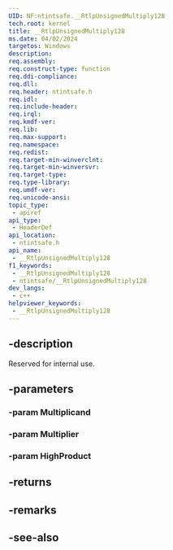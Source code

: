 ```yaml
---
UID: NF:ntintsafe.__RtlpUnsignedMultiply128
tech.root: kernel
title: __RtlpUnsignedMultiply128
ms.date: 04/02/2024
targetos: Windows
description: 
req.assembly: 
req.construct-type: function
req.ddi-compliance: 
req.dll: 
req.header: ntintsafe.h
req.idl: 
req.include-header: 
req.irql: 
req.kmdf-ver: 
req.lib: 
req.max-support: 
req.namespace: 
req.redist: 
req.target-min-winverclnt: 
req.target-min-winversvr: 
req.target-type: 
req.type-library: 
req.umdf-ver: 
req.unicode-ansi: 
topic_type:
 - apiref
api_type:
 - HeaderDef
api_location:
 - ntintsafe.h
api_name:
 - __RtlpUnsignedMultiply128
f1_keywords:
 - __RtlpUnsignedMultiply128
 - ntintsafe/__RtlpUnsignedMultiply128
dev_langs:
 - c++
helpviewer_keywords:
 - __RtlpUnsignedMultiply128
---
```


## -description

Reserved for internal use.

## -parameters

### -param Multiplicand

### -param Multiplier

### -param HighProduct

## -returns

## -remarks

## -see-also

